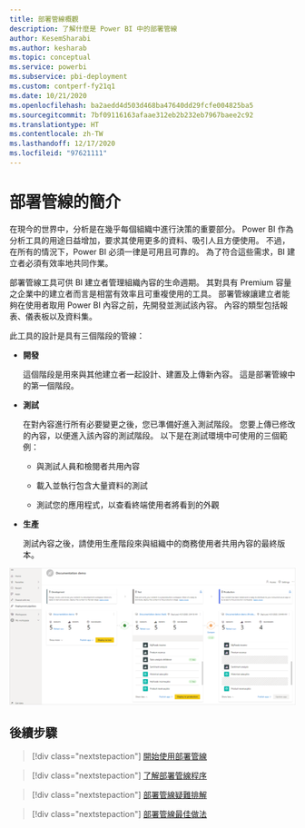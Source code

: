 ```yaml
---
title: 部署管線概觀
description: 了解什麼是 Power BI 中的部署管線
author: KesemSharabi
ms.author: kesharab
ms.topic: conceptual
ms.service: powerbi
ms.subservice: pbi-deployment
ms.custom: contperf-fy21q1
ms.date: 10/21/2020
ms.openlocfilehash: ba2aedd4d503d468ba47640dd29fcfe004825ba5
ms.sourcegitcommit: 7bf09116163afaae312eb2b232eb7967baee2c92
ms.translationtype: HT
ms.contentlocale: zh-TW
ms.lasthandoff: 12/17/2020
ms.locfileid: "97621111"
---
```

# <a name="introduction-to-deployment-pipelines"></a>部署管線的簡介

在現今的世界中，分析是在幾乎每個組織中進行決策的重要部分。 Power BI 作為分析工具的用途日益增加，要求其使用更多的資料、吸引人且方便使用。 不過，在所有的情況下，Power BI 必須一律是可用且可靠的。 為了符合這些需求，BI 建立者必須有效率地共同作業。

部署管線工具可供 BI 建立者管理組織內容的生命週期。 其對具有 Premium 容量之企業中的建立者而言是相當有效率且可重複使用的工具。 部署管線讓建立者能夠在使用者取用 Power BI 內容之前，先開發並測試該內容。 內容的類型包括報表、儀表板以及資料集。

此工具的設計是具有三個階段的管線：

* **<a name="development"></a>開發**
    
    這個階段是用來與其他建立者一起設計、建置及上傳新內容。 這是部署管線中的第一個階段。

* **<a name="test"></a>測試**

    在對內容進行所有必要變更之後，您已準備好進入測試階段。 您要上傳已修改的內容，以便進入該內容的測試階段。 以下是在測試環境中可使用的三個範例：

    * 與測試人員和檢閱者共用內容

    * 載入並執行包含大量資料的測試

    * 測試您的應用程式，以查看終端使用者將看到的外觀

* **<a name="production"></a>生產**

    測試內容之後，請使用生產階段來與組織中的商務使用者共用內容的最終版本。

![運作中部署管線的螢幕擷取畫面，其全部三個階段 ([開發]、[測試] 與 [生產環境]) 皆已經填入。](media/deployment-pipelines-overview/deployment-pipelines.png)

## <a name="next-steps"></a>後續步驟

>[!div class="nextstepaction"]
>[開始使用部署管線](deployment-pipelines-get-started.md)

>[!div class="nextstepaction"]
>[了解部署管線程序](deployment-pipelines-process.md)

>[!div class="nextstepaction"]
>[部署管線疑難排解](deployment-pipelines-troubleshooting.md)

>[!div class="nextstepaction"]
>[部署管線最佳做法](deployment-pipelines-best-practices.md)
